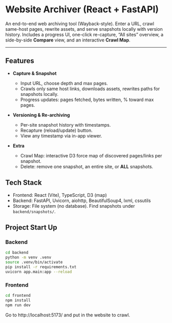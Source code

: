 # Website Archiver (React + FastAPI)

An end-to-end web archiving tool (Wayback-style). Enter a URL, crawl same-host pages, rewrite assets, and serve snapshots locally with version history. Includes a progress UI, one-click re-capture, “All sites” overview, a side-by-side **Compare** view, and an interactive **Crawl Map**.

---

## Features

- **Capture & Snapshot**
  - Input URL, choose depth and max pages.
  - Crawls only same host links, downloads assets, rewrites paths for snapshots locally.
  - Progress updates: pages fetched, bytes written, % toward max pages.

- **Versioning & Re-archiving**
  - Per-site snapshot history with timestamps.
  - Recapture (reload/update) button.
  - View any timestamp via in-app viewer.

- **Extra**
  - Crawl Map: interactive D3 force map of discovered pages/links per snapshot.
  - Delete: remove one snapshot, an entire site, or **ALL** snapshots.


## Tech Stack

- Frontend: React (Vite), TypeScript, D3 (map)
- Backend: FastAPI, Uvicorn, aiohttp, BeautifulSoup4, lxml, cssutils
- Storage: File system (no database). Find snapshots under `backend/snapshots/`.


## Project Start Up

### Backend
```bash
cd backend
python -m venv .venv
source .venv/bin/activate
pip install -r requirements.txt
uvicorn app.main:app --reload
```

### Frontend
```bash
cd frontend
npm install
npm run dev
```

Go to http://localhost:5173/ and put in the website to crawl.